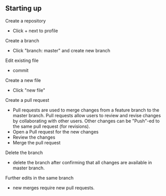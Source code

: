 ## Starting up

Create a repository 
 - Click + next to profile

Create a branch 
 - Click "branch: master" and create new branch

Edit existing file
 - commit
 
Create a new file
 - Click "new file"
 
Create a pull request 
 - Pull requests are used to merge changes from a feature branch to the master branch. 
   Pull requests allow users to review and revise changes by collaborating with other users.
   Other changes can be "Push"-ed to the same pull request (for revisions).
 - Open a Pull request for the new changes
 - Review the changes
 - Merge the pull request

Delete the branch
 - delete the branch after confirming that all changes are available in master branch.
 
Further edits in the same branch
 - new merges require new pull requests. 
